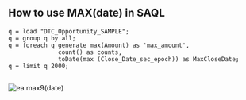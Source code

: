 ## How to use MAX(date) in SAQL

```
q = load "DTC_Opportunity_SAMPLE";
q = group q by all;
q = foreach q generate max(Amount) as 'max_amount',
              count() as counts,  
              toDate(max (Close_Date_sec_epoch)) as MaxCloseDate;
q = limit q 2000;


```

![ea max9(date)](img/max-date-1.png)
